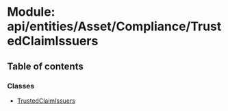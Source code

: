 # Module: api/entities/Asset/Compliance/TrustedClaimIssuers

## Table of contents

### Classes

- [TrustedClaimIssuers](../wiki/api.entities.Asset.Compliance.TrustedClaimIssuers.TrustedClaimIssuers)
